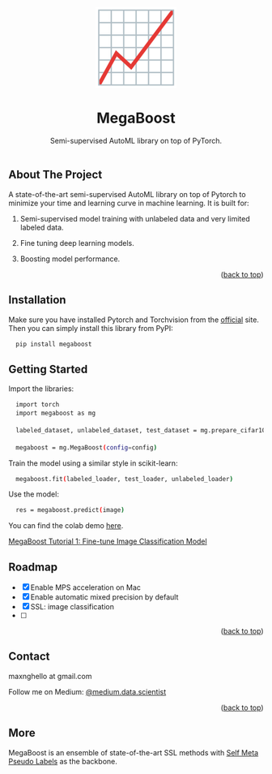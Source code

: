 
<a name="readme-top"></a>



<!-- PROJECT LOGO -->
<br />
<div align="center">
  <a href="">
    <img src="images/increase.png" alt="Logo" width="160" height="160">
  </a>

  <h1 align="center">MegaBoost</h1>

  <p align="center">
    Semi-supervised AutoML library on top of PyTorch.
    <br />
    <!-- <a href=""><strong>Explore the docs »</strong></a> -->
    <br />
</div>



<!-- ABOUT THE PROJECT -->
## About The Project

 A state-of-the-art semi-supervised AutoML library on top of Pytorch to minimize your time and learning curve in machine learning. It is built for: 

 1. Semi-supervised model training with unlabeled data and very limited labeled data. 

 2. Fine tuning deep learning models.

 3. Boosting model performance.


<p align="right">(<a href="#readme-top">back to top</a>)</p>



## Installation
Make sure you have installed Pytorch and Torchvision from the [official](https://pytorch.org/) site. Then you can simply install this library from PyPI: 

  ```sh
    pip install megaboost
  ```

<!-- GETTING STARTED -->
## Getting Started
Import the libraries:
  ```sh
    import torch
    import megaboost as mg

    labeled_dataset, unlabeled_dataset, test_dataset = mg.prepare_cifar10(resize=RESIZE)

    megaboost = mg.MegaBoost(config=config)
  ```

  Train the model using a similar style in scikit-learn:


  ```sh
    megaboost.fit(labeled_loader, test_loader, unlabeled_loader)
  ```

  Use the model:

  ```sh
    res = megaboost.predict(image)
  ```


You can find the colab demo [here](https://colab.research.google.com/drive/1SKVzkZGFdtZ8uJz-ubSa3aTf5lWCqBcM?usp=sharing). 

[MegaBoost Tutorial 1: Fine-tune Image Classification Model](https://colab.research.google.com/drive/1tVL_Z6Dsi9lNOCanRcuXCboyrdTS2q9w?usp=sharing)

<!-- ROADMAP -->
## Roadmap

- [x] Enable MPS acceleration on Mac
- [x] Enable automatic mixed precision by default
- [x] SSL: image classification
- [ ] 

<p align="right">(<a href="#readme-top">back to top</a>)</p>





<!-- CONTACT -->
## Contact

 maxnghello at gmail.com

Follow me on Medium: [@medium.data.scientist](https://medium.com/@data.scientist)

<p align="right">(<a href="#readme-top">back to top</a>)</p>


## More

MegaBoost is an ensemble of state-of-the-art SSL methods with [Self Meta Pseudo Labels](https://arxiv.org/abs/2212.13420) as the backbone.






